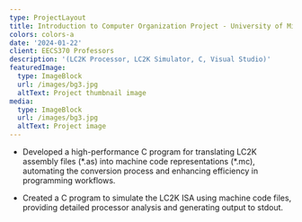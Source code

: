 ```yaml
---
type: ProjectLayout
title: Introduction to Computer Organization Project - University of Michigan
colors: colors-a
date: '2024-01-22'
client: EECS370 Professors
description: '(LC2K Processor, LC2K Simulator, C, Visual Studio)'
featuredImage:
  type: ImageBlock
  url: /images/bg3.jpg
  altText: Project thumbnail image
media:
  type: ImageBlock
  url: /images/bg3.jpg
  altText: Project image
---
```

*   Developed a high-performance C program for translating LC2K assembly files (\*.as) into machine code representations (\*.mc), automating the conversion process and enhancing efficiency in programming workflows.

*   Created a C program to simulate the LC2K ISA using machine code files, providing detailed processor analysis and generating output to stdout.

